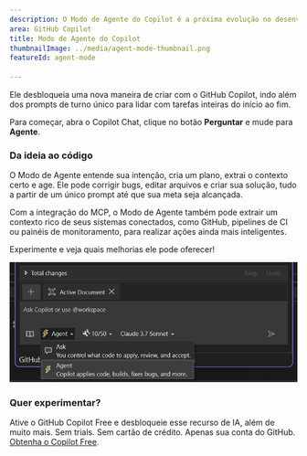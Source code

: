 ```yaml
---
description: O Modo de Agente do Copilot é a próxima evolução no desenvolvimento assistido por IA e saiu da versão preliminar.
area: GitHub Copilot
title: Modo de Agente do Copilot
thumbnailImage: ../media/agent-mode-thumbnail.png
featureId: agent-mode

---
```



Ele desbloqueia uma nova maneira de criar com o GitHub Copilot, indo além dos prompts de turno único para lidar com tarefas inteiras do início ao fim.

Para começar, abra o Copilot Chat, clique no botão **Perguntar** e mude para **Agente**.

### Da ideia ao código

O Modo de Agente entende sua intenção, cria um plano, extrai o contexto certo e age. Ele pode corrigir bugs, editar arquivos e criar sua solução, tudo a partir de um único prompt até que sua meta seja alcançada.

Com a integração do MCP, o Modo de Agente também pode extrair um contexto rico de seus sistemas conectados, como GitHub, pipelines de CI ou painéis de monitoramento, para realizar ações ainda mais inteligentes.

Experimente e veja quais melhorias ele pode oferecer!

![Modo de Agente](../media/agent-mode.png)

### Quer experimentar?
Ative o GitHub Copilot Free e desbloqueie esse recurso de IA, além de muito mais.
Sem trials. Sem cartão de crédito. Apenas sua conta do GitHub. [Obtenha o Copilot Free](https://github.com/settings/copilot).
